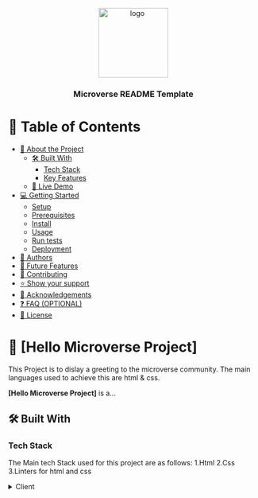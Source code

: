 <a name="readme-top"></a>

<div align="center">
  <img src="murple_logo.png" alt="logo" width="140"  height="auto" />
  <br/>

  <h3><b>Microverse README Template</b></h3>

</div>

<!-- TABLE OF CONTENTS -->

# 📗 Table of Contents

- [📖 About the Project](#about-project)
  - [🛠 Built With](#built-with)
    - [Tech Stack](#tech-stack)
    - [Key Features](#key-features)
  - [🚀 Live Demo](#live-demo)
- [💻 Getting Started](#getting-started)
  - [Setup](#setup)
  - [Prerequisites](#prerequisites)
  - [Install](#install)
  - [Usage](#usage)
  - [Run tests](#run-tests)
  - [Deployment](#deployment)
- [👥 Authors](#authors)
- [🔭 Future Features](#future-features)
- [🤝 Contributing](#contributing)
- [⭐️ Show your support](#support)
- [🙏 Acknowledgements](#acknowledgements)
- [❓ FAQ (OPTIONAL)](#faq)
- [📝 License](#license)

<!-- PROJECT DESCRIPTION -->

# 📖 [Hello Microverse Project] <a name="about-project"></a>

This Project is to dislay a greeting to the microverse community. The main languages used to achieve this are html & css.

**[Hello Microverse Project]** is a...

## 🛠 Built With <a name="built-with"></a>

### Tech Stack <a name="tech-stack"></a>

The Main tech Stack used for this project are as follows:
1.Html 
2.Css
3.Linters for html and css

<details>
  <summary>Client</summary>

<details>
  <summary>Server</summary>
  <ul>
    <li><a href="https://www.w3schools.com/html/">html</a></li>
    <li><a href="https://www.w3schools.com/css/">css</a></li>
  </ul>

<!-- Features -->

### Key Features <a name="key-features"></a>


- **[Html5]**
- **[Css]**
- **[Linters for html5]**

<p align="right">(<a href="#readme-top">back to top</a>)</p>


<!-- GETTING STARTED -->

## 💻 Getting Started <a name="getting-started"></a>

> Describe how a new developer could make use of your project.

To get a local copy up and running, follow these steps.

### Prerequisites

In order to run this project you need:
Have web browser
have installed Node.js

### Setup

Clone this repository to your desired folder:

```sh
  cd my-folder
  git clone git@github.com:hetrox8/HelloMicroverseproject.git
```

### Install

Install this project with:

Example command:

```sh
  cd my-project
  npm install



### Run tests

  
To run tests, run the following command:
  
```sh
  npx hint .
  npx stylelint "**/*.{css/scss}"
```


<p align="right">(<a href="#readme-top">back to top</a>)</p>

<!-- AUTHORS -->

## 👥 Authors <a name="authors"></a>


👤 **Author**

- GitHub: [@hetrox8](https://github.com/hetrox8)
- Twitter: [@Suleiman gacheru](https://twitter.com/twitterhandle)
- LinkedIn: [@suleiman gacheru](https://linkedin.com/in/suleimangacheru)

<p align="right">(<a href="#readme-top">back to top</a>)</p>

<!-- FUTURE FEATURES -->

## 🔭 Future Features <a name="future-features"></a>

.

- [ ] **[Dynamic]**
- [ ] **[Well Structured]**
- [ ] **[Responsive]**

<p align="right">(<a href="#readme-top">back to top</a>)</p>

<!-- CONTRIBUTING -->

## 🤝 Contributing <a name="contributing"></a>

Contributions, issues, and feature requests are welcome!

Feel free to check the [issues page](../../issues/).

<p align="right">(<a href="#readme-top">back to top</a>)</p>

<!-- SUPPORT -->

## ⭐️ Show your support <a name="support"></a>

If you like this project kindly follow me on github for further details

<p align="right">(<a href="#readme-top">back to top</a>)</p>

<!-- ACKNOWLEDGEMENTS -->

## 🙏 Acknowledgments <a name="acknowledgements"></a>

I would like to thank the microverse community for their support towards completion of this project

<p align="right">(<a href="#readme-top">back to top</a>)</p>


<!-- LICENSE -->

## 📝 License <a name="license"></a>

This project is [MIT](./LICENSE) licensed.

<p align="right">(<a href="#readme-top">back to top</a>)</p>
